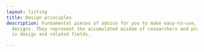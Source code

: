 ```yaml
---
layout: listing
title: Design principles
description: Fundamental pieces of advice for you to make easy-to-use, pleasurable
  designs. They represent the accumulated wisdom of researchers and practitioners
  in design and related fields.

---
```

